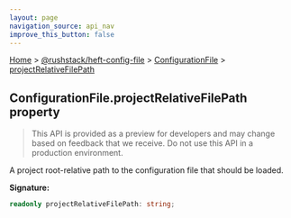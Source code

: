 ```yaml
---
layout: page
navigation_source: api_nav
improve_this_button: false
---
```



[Home](./index.md) &gt; [@rushstack/heft-config-file](./heft-config-file.md) &gt; [ConfigurationFile](./heft-config-file.configurationfile.md) &gt; [projectRelativeFilePath](./heft-config-file.configurationfile.projectrelativefilepath.md)

## ConfigurationFile.projectRelativeFilePath property

> This API is provided as a preview for developers and may change based on feedback that we receive. Do not use this API in a production environment.
>

A project root-relative path to the configuration file that should be loaded.

<b>Signature:</b>

```typescript
readonly projectRelativeFilePath: string;
```

